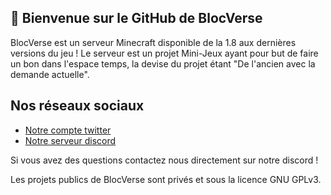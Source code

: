 ## 👾 Bienvenue sur le GitHub de BlocVerse

BlocVerse est un serveur Minecraft disponible de la 1.8 aux dernières versions du jeu !
Le serveur est un projet Mini-Jeux ayant pour but de faire un bon dans l'espace temps, la devise du projet étant "De l'ancien avec la demande actuelle".


## Nos réseaux sociaux
- [Notre compte twitter](https://www.twitter.com/BlocVerseFR)
- [Notre serveur discord](https://discord.gg/dCnCT8UxF5)


Si vous avez des questions contactez nous directement sur notre discord !

Les projets publics de BlocVerse sont privés et sous la licence GNU GPLv3. 
